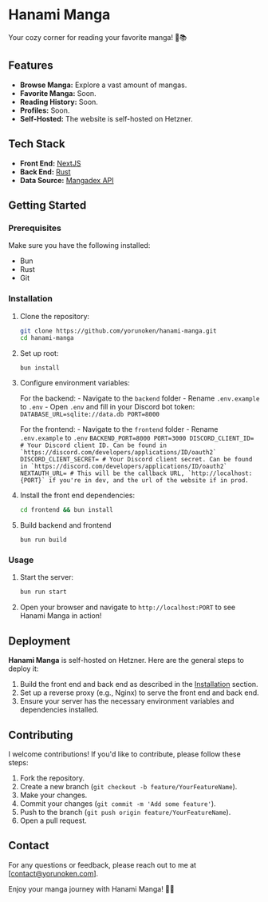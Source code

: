 # Hanami Manga

Your cozy corner for reading your favorite manga! 🌸📚

## Features

- **Browse Manga:** Explore a vast amount of mangas.
- **Favorite Manga:** Soon.
- **Reading History:** Soon.
- **Profiles:** Soon.
- **Self-Hosted:** The website is self-hosted on Hetzner.

## Tech Stack

- **Front End:** [NextJS](https://nextjs.org/)
- **Back End:** [Rust](https://www.rust-lang.org/)
- **Data Source:** [Mangadex API](https://api.mangadex.org)

## Getting Started

### Prerequisites

Make sure you have the following installed:

- Bun
- Rust
- Git

### Installation

1. Clone the repository:

   ```bash
   git clone https://github.com/yorunoken/hanami-manga.git
   cd hanami-manga
   ```

2. Set up root:
    ```
    bun install
    ```

3. Configure environment variables:

    For the backend:
        - Navigate to the `backend` folder
        - Rename `.env.example` to `.env`
        - Open `.env` and fill in your Discord bot token:
        ```
        DATABASE_URL=sqlite://data.db
        PORT=8000
        ```

    For the frontend:
        - Navigate to the `frontend` folder
        - Rename `.env.example` to `.env`
        ```
        BACKEND_PORT=8000
        PORT=3000
        DISCORD_CLIENT_ID= # Your Discord client ID. Can be found in `https://discord.com/developers/applications/ID/oauth2`
        DISCORD_CLIENT_SECRET= # Your Discord client secret. Can be found in `https://discord.com/developers/applications/ID/oauth2`
        NEXTAUTH_URL= # This will be the callback URL, `http://localhost:{PORT}` if you're in dev, and the url of the website if in prod.
        ```

4. Install the front end dependencies:

   ```bash
   cd frontend && bun install
   ```

5. Build backend and frontend
    ```
    bun run build
    ```

### Usage

1. Start the server:

   ```bash
   bun run start
   ```

2. Open your browser and navigate to `http://localhost:PORT` to see Hanami Manga in action!

## Deployment

**Hanami Manga** is self-hosted on Hetzner. Here are the general steps to deploy it:

1. Build the front end and back end as described in the [Installation](#installation) section.
2. Set up a reverse proxy (e.g., Nginx) to serve the front end and back end.
3. Ensure your server has the necessary environment variables and dependencies installed.

## Contributing

I welcome contributions! If you'd like to contribute, please follow these steps:

1. Fork the repository.
2. Create a new branch (`git checkout -b feature/YourFeatureName`).
3. Make your changes.
4. Commit your changes (`git commit -m 'Add some feature'`).
5. Push to the branch (`git push origin feature/YourFeatureName`).
6. Open a pull request.

## Contact

For any questions or feedback, please reach out to me at [contact@yorunoken.com].

Enjoy your manga journey with Hanami Manga! 🌸💖
